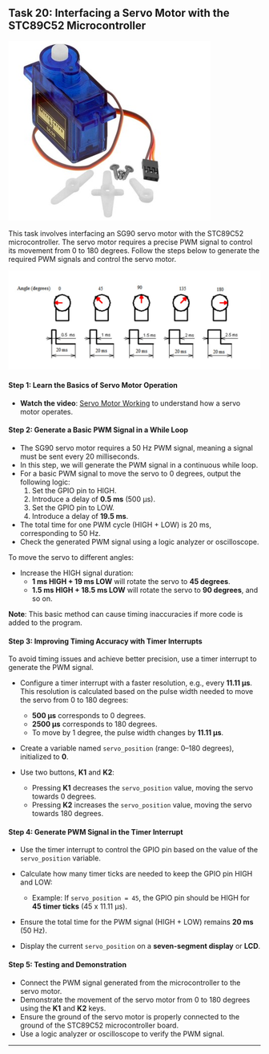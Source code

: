 ## Task 20: Interfacing a Servo Motor with the STC89C52 Microcontroller

![](servo_motor.jpg)

This task involves interfacing an SG90 servo motor with the STC89C52 microcontroller. The servo motor requires a precise PWM signal to control its movement from 0 to 180 degrees. Follow the steps below to generate the required PWM signals and control the servo motor.

![](angle_degrees.jpg)

#### Step 1: Learn the Basics of Servo Motor Operation
- **Watch the video**: [Servo Motor Working](https://www.youtube.com/watch?v=1WnGv-DPexc&ab_channel=TheEngineeringMindset) to understand how a servo motor operates.

#### Step 2: Generate a Basic PWM Signal in a While Loop
- The SG90 servo motor requires a 50 Hz PWM signal, meaning a signal must be sent every 20 milliseconds. 
- In this step, we will generate the PWM signal in a continuous while loop.
- For a basic PWM signal to move the servo to 0 degrees, output the following logic:
  1. Set the GPIO pin to HIGH.
  2. Introduce a delay of **0.5 ms** (500 µs).
  3. Set the GPIO pin to LOW.
  4. Introduce a delay of **19.5 ms**.
- The total time for one PWM cycle (HIGH + LOW) is 20 ms, corresponding to 50 Hz.
- Check the generated PWM signal using a logic analyzer or oscilloscope.
  
To move the servo to different angles:
- Increase the HIGH signal duration:
  - **1 ms HIGH + 19 ms LOW** will rotate the servo to **45 degrees**.
  - **1.5 ms HIGH + 18.5 ms LOW** will rotate the servo to **90 degrees**, and so on.

**Note**: This basic method can cause timing inaccuracies if more code is added to the program.

#### Step 3: Improving Timing Accuracy with Timer Interrupts
To avoid timing issues and achieve better precision, use a timer interrupt to generate the PWM signal.

- Configure a timer interrupt with a faster resolution, e.g., every **11.11 µs**. This resolution is calculated based on the pulse width needed to move the servo from 0 to 180 degrees:
  - **500 µs** corresponds to 0 degrees.
  - **2500 µs** corresponds to 180 degrees.
  - To move by 1 degree, the pulse width changes by **11.11 µs**.
  
- Create a variable named `servo_position` (range: 0–180 degrees), initialized to **0**.
- Use two buttons, **K1** and **K2**:
  - Pressing **K1** decreases the `servo_position` value, moving the servo towards 0 degrees.
  - Pressing **K2** increases the `servo_position` value, moving the servo towards 180 degrees.

#### Step 4: Generate PWM Signal in the Timer Interrupt
- Use the timer interrupt to control the GPIO pin based on the value of the `servo_position` variable.
- Calculate how many timer ticks are needed to keep the GPIO pin HIGH and LOW:
  - Example: If `servo_position = 45`, the GPIO pin should be HIGH for **45 timer ticks** (45 x 11.11 µs).
  
- Ensure the total time for the PWM signal (HIGH + LOW) remains **20 ms** (50 Hz).
- Display the current `servo_position` on a **seven-segment display** or **LCD**.

#### Step 5: Testing and Demonstration
- Connect the PWM signal generated from the microcontroller to the servo motor.
- Demonstrate the movement of the servo motor from 0 to 180 degrees using the **K1** and **K2** keys.
- Ensure the ground of the servo motor is properly connected to the ground of the STC89C52 microcontroller board.
- Use a logic analyzer or oscilloscope to verify the PWM signal.

---
